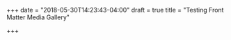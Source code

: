 +++
date = "2018-05-30T14:23:43-04:00"
draft = true
title = "Testing Front Matter Media Gallery"

+++
